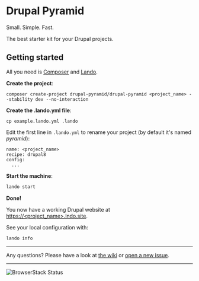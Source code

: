 # Drupal Pyramid

Small. Simple. Fast.

The best starter kit for your Drupal projects.

## Getting started

All you need is [Composer](https://getcomposer.org/doc/00-intro.md) and [Lando](https://docs.devwithlando.io/installation/installing.html).


**Create the project**:

```
composer create-project drupal-pyramid/drupal-pyramid <project_name> --stability dev --no-interaction
```

**Create the .lando.yml file**:

```
cp example.lando.yml .lando
```

Edit the first line in `.lando.yml` to rename your project (by default it's named _pyramid_):

```
name: <project_name>
recipe: drupal8
config:
  ...
```

**Start the machine**:

```bash
lando start
```

**Done!**

You now have a working Drupal website at [https://<project_name>.lndo.site](https://<project_name>.lndo.site).

See your local configuration with:

```bash
lando info
```

---

Any questions? Please have a look at [the wiki](https://github.com/drupal-pyramid/drupal-pyramid/wiki) or [open a new issue](https://github.com/drupal-pyramid/drupal-pyramid/issues).

---

![BrowserStack Status](https://www.browserstack.com/automate/badge.svg?badge_key=BvpY1y5yRRsxyUxUVDLJ)
